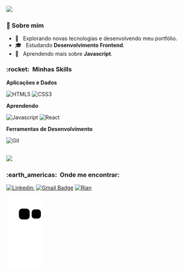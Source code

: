 
![](https://komarev.com/ghpvc/?username=rianzito&color=006bed)

<h3> &#129489; Sobre mim </h3>

- 🤔 &nbsp; Explorando novas tecnologias e desenvolvendo meu portfólio.
- 🎓 &nbsp; Estudando **Desenvolvimento Frontend**.</a>
- 🌱 &nbsp; Aprendendo mais sobre **Javascript**.

<h3> :rocket: &nbsp;Minhas Skills </h3>

**Aplicações e Dados**

![HTML5](https://img.shields.io/badge/HTML5-E34F26?style=for-the-badge&logo=html5&logoColor=white)
![CSS3](	https://img.shields.io/badge/CSS3-1572B6?style=for-the-badge&logo=css3&logoColor=white)

**Aprendendo**

![Javascript](https://img.shields.io/badge/JavaScript-323330?style=for-the-badge&logo=javascript&logoColor=F7DF1E)
![React](https://img.shields.io/badge/React-20232A?style=for-the-badge&logo=react&logoColor=61DAFB)

**Ferramentas de Desenvolvimento**

![Git](https://img.shields.io/badge/Git-E34F26?style=for-the-badge&logo=git&logoColor=white)

<br/>

<a href="https://github.com/rianzito">
  <img height="180em" src="https://github-readme-stats.vercel.app/api?username=rianzito&theme=dracula&show_icons=true" />
</a>

<br/>

<h3> :earth_americas: &nbsp;Onde me encontrar: </h3> 

[![Linkedin:](https://img.shields.io/badge/-rianzito-blue?style=flat-square&logo=Linkedin&logoColor=white&link=https://www.linkedin.com/in/rian-natanael/)](https://www.linkedin.com/in/rian-natanael/)
[![Gmail Badge](https://img.shields.io/badge/-riaanatanael@gmail.com-006bed?style=flat-square&logo=Gmail&logoColor=white&link=mailto:riaanatanael@gmail.com)](mailto:riaanatanael@gmail.com)
[![Rian]( https://img.shields.io/github/followers/rianzito?label=follow&style=social)](https://github.com/rianzito)

![Snake animation](https://github.com/rianzito/rianzito/blob/output/github-contribution-grid-snake.svg)
